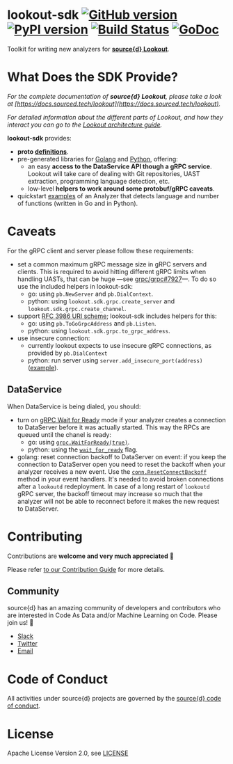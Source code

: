 # lookout-sdk [![GitHub version](https://badge.fury.io/gh/src-d%2Flookout-sdk.svg)](https://github.com/src-d/lookout-sdk/releases) [![PyPI version](https://badge.fury.io/py/lookout-sdk.svg)](https://pypi.org/project/lookout-sdk/) [![Build Status](https://travis-ci.com/src-d/lookout-sdk.svg?branch=master)](https://travis-ci.com/src-d/lookout-sdk) [![GoDoc](https://godoc.org/gopkg.in/src-d/lookout-sdk.v0?status.svg)](https://godoc.org/gopkg.in/src-d/lookout-sdk.v0/pb)

Toolkit for writing new analyzers for **[source{d} Lookout](https://github.com/src-d/lookout)**.


# What Does the SDK Provide?

_For the complete documentation of **source{d} Lookout**, please take a look at [https://docs.sourced.tech/lookout](https://docs.sourced.tech/lookout)._

_For detailed information about the different parts of Lookout, and how they interact you can go to the [Lookout architecture guide](https://docs.sourced.tech/lookout/architecture)._

**lookout-sdk** provides:

- **proto [definitions](./proto)**.
- pre-generated libraries for [Golang](./pb) and [Python](./python), offering:
  - an easy **access to the DataService API though a gRPC service**. Lookout will take care of dealing with Git repositories, UAST extraction, programming language detection, etc.
  - low-level **helpers to work around some protobuf/gRPC caveats**.
- quickstart [examples](./examples) of an Analyzer that detects language and number of functions (written in Go and in Python).


# Caveats

For the gRPC client and server please follow these requirements:
- set a common maximum gRPC message size in gRPC servers and clients. This is required to avoid hitting different gRPC limits when handling UASTs, that can be huge &mdash;see [grpc/grpc#7927](https://github.com/grpc/grpc/issues/7927)&mdash;. To do so use the included helpers in lookout-sdk:
  - go: using `pb.NewServer` and `pb.DialContext`.
  - python: using `lookout.sdk.grpc.create_server` and `lookout.sdk.grpc.create_channel`.
- support [RFC 3986 URI scheme](https://github.com/grpc/grpc-go/issues/1911); lookout-sdk includes helpers for this:
  - go: using `pb.ToGoGrpcAddress` and `pb.Listen`.
  - python: using `lookout.sdk.grpc.to_grpc_address`.
- use insecure connection:
  - currently lookout expects to use insecure gRPC connections, as provided by `pb.DialContext`
  - python: run server using `server.add_insecure_port(address)` ([example](https://github.com/src-d/lookout-sdk/blob/master/examples/language-analyzer.py#L63)).

## DataService

When DataService is being dialed, you should:

- turn on [gRPC Wait for Ready](https://github.com/grpc/grpc/blob/master/doc/wait-for-ready.md) mode if your analyzer creates a connection to DataServer before it was actually started. This way the RPCs are queued until the chanel is ready:
  - go: using [`grpc.WaitForReady(true)`](https://godoc.org/google.golang.org/grpc#WaitForReady).
  - python: using the [`wait_for_ready`](https://grpc.io/grpc/python/grpc.html) flag.
- golang: reset connection backoff to DataServer on event:
    if you keep the connection to DataServer open you need to reset the backoff when your analyzer receives a new event. Use the [`conn.ResetConnectBackoff`](https://godoc.org/google.golang.org/grpc#ClientConn.ResetConnectBackoff) method in your event handlers. It's needed to avoid broken connections after a `lookoutd` redeployment. In case of a long restart of `lookoutd` gRPC server, the backoff timeout may increase so much that the analyzer will not be able to reconnect before it makes the new request to DataServer.


# Contributing

Contributions are **welcome and very much appreciated** 🙌

Please refer [to our Contribution Guide](docs/CONTRIBUTING.md) for more details.


## Community

source{d} has an amazing community of developers and contributors who are interested in Code As Data and/or Machine Learning on Code. Please join us! 👋

- [Slack](http://bit.ly/src-d-community)
- [Twitter](https://twitter.com/sourcedtech)
- [Email](mailto:hello@sourced.tech)


# Code of Conduct

All activities under source{d} projects are governed by the [source{d} code of conduct](.github/CODE_OF_CONDUCT.md).


# License

Apache License Version 2.0, see [LICENSE](LICENSE.md)
